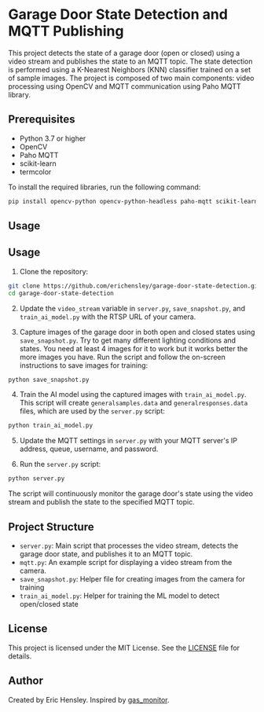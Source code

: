 # Garage Door State Detection and MQTT Publishing

This project detects the state of a garage door (open or closed) using a video stream and publishes the state to an MQTT topic. The state detection is performed using a K-Nearest Neighbors (KNN) classifier trained on a set of sample images. The project is composed of two main components: video processing using OpenCV and MQTT communication using Paho MQTT library.

## Prerequisites

- Python 3.7 or higher
- OpenCV
- Paho MQTT
- scikit-learn
- termcolor

To install the required libraries, run the following command:

```bash
pip install opencv-python opencv-python-headless paho-mqtt scikit-learn
```

## Usage
## Usage

1. Clone the repository:

```bash
git clone https://github.com/erichensley/garage-door-state-detection.git
cd garage-door-state-detection
```

2. Update the `video_stream` variable in `server.py`, `save_snapshot.py`, and `train_ai_model.py` with the RTSP URL of your camera.

3. Capture images of the garage door in both open and closed states using `save_snapshot.py`. Try to get many different lighting conditions and states. You need at least 4 images for it to work but it works better the more images you have. Run the script and follow the on-screen instructions to save images for training:

```bash
python save_snapshot.py
```

4. Train the AI model using the captured images with `train_ai_model.py`. This script will create `generalsamples.data` and `generalresponses.data` files, which are used by the `server.py` script:

```bash
python train_ai_model.py
```

5. Update the MQTT settings in `server.py` with your MQTT server's IP address, queue, username, and password.

6. Run the `server.py` script:

```bash
python server.py
```

The script will continuously monitor the garage door's state using the video stream and publish the state to the specified MQTT topic.

## Project Structure

- `server.py`: Main script that processes the video stream, detects the garage door state, and publishes it to an MQTT topic.
- `mqtt.py`: An example script for displaying a video stream from the camera.
- `save_snapshot.py`: Helper file for creating images from the camera for training
- `train_ai_model.py`: Helper for training the ML model to detect open/closed state

## License

This project is licensed under the MIT License. See the [LICENSE](LICENSE) file for details.

## Author

Created by Eric Hensley. Inspired by [gas_monitor](https://github.com/erkexzcx/gas_monitor/blob/main/instructions/part_1_preparation.md).
